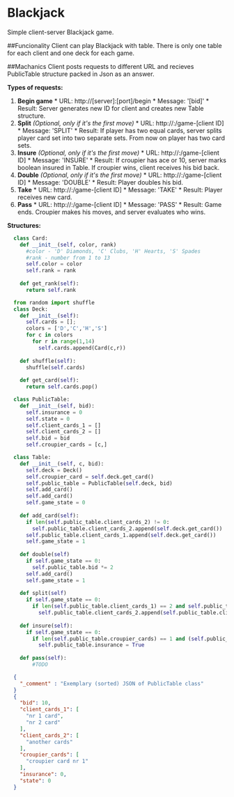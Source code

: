 # Blackjack
Simple client-server Blackjack game.

##Funcionality
Client can play Blackjack with table. There is only one table for each client and one deck for each game.

##Machanics
Client posts requests to different URL and recieves PublicTable structure packed in Json as an answer.


**Types of requests:**
  1. **Begin game**
    * URL: http://[server]:[port]/begin 
    * Message: '[bid]'
    * Result: Server generates new ID for client and creates new Table structure.    
  2. **Split** *(Optional, only if it's the first move)*
    * URL: http://<server>:<port>/game-[client ID]
    * Message: 'SPLIT'
    * Result: If player has two equal cards, server splits player card set into two separate sets. From now on player has two card sets.
  3. **Insure** *(Optional, only if it's the first move)*
    * URL: http://<server>:<port>/game-[client ID]
    * Message: 'INSURE'
    * Result: If croupier has ace or 10, server marks boolean insured in Table. If croupier wins, client receives his bid back. 
  4. **Double** *(Optional, only if it's the first move)*
    * URL: http://<server>:<port>/game-[client ID]
    * Message: 'DOUBLE'
    * Result: Player doubles his bid.
  5. **Take**
    * URL: http://<server>:<port>/game-[client ID]
    * Message: 'TAKE'
    * Result: Player receives new card.
  6. **Pass**
    * URL: http://<server>:<port>/game-[client ID]
    * Message: 'PASS'
    * Result: Game ends. Croupier makes his moves, and server evaluates who wins.
    
    
**Structures:**
```python
  class Card:
    def __init__(self, color, rank) 
      #color - 'D' Diamonds, 'C' Clubs, 'H' Hearts, 'S' Spades
      #rank - number from 1 to 13
      self.color = color
      self.rank = rank
      
    def get_rank(self):
      return self.rank
```
```python
  from random import shuffle
  class Deck:
    def __init__(self):
      self.cards = [];
      colors = ['D','C','H','S']
      for c in colors
        for r in range(1,14)
          self.cards.append(Card(c,r))
          
    def shuffle(self):
      shuffle(self.cards)
      
    def get_card(self):
      return self.cards.pop()
```
```python
  class PublicTable:
    def __init__(self, bid):
      self.insurance = 0
      self.state = 0
      self.client_cards_1 = []
      self.client_cards_2 = []
      self.bid = bid
      self.croupier_cards = [c,] 
```
```python
  class Table:
    def __init__(self, c, bid):
      self.deck = Deck()
      self.croupier_card = self.deck.get_card()
      self.public_table = PublicTable(self.deck, bid)
      self.add_card()
      self.add_card()
      self.game_state = 0
     
    def add_card(self):
      if len(self.public_table.client_cards_2) != 0:
        self.public_table.client_cards_2.append(self.deck.get_card())
      self.public_table.client_cards_1.append(self.deck.get_card())
      self.game_state = 1
      
    def double(self)
      if self.game_state == 0:
        self.public_table.bid *= 2
      self.add_card()
      self.game_state = 1      
      
    def split(self)
      if self.game_state == 0:
        if len(self.public_table.client_cards_1) == 2 and self.public_table.client_cards_1[0].get_rank() == self.public_table.client_cards_1[1].get_rank():
          self.public_table.client_cards_2.append(self.public_table.client_cards_1.pop())
    
    def insure(self):
      if self.game_state == 0:
        if len(self.public_table.croupier_cards) == 1 and (self.public_table.croupier_cards[0].get_rank() == 10 or self.public_table.croupier_cards[0].get_rank() == 11):
          self.public_table.insurance = True   
        
    def pass(self):
        #TODO
```
```json
  {
    "_comment" : "Exemplary (sorted) JSON of PublicTable class"
  }
  {
    "bid": 10,
    "client_cards_1": [
      "nr 1 card",
      "nr 2 card"
    ],
    "client_cards_2": [
      "another cards"
    ],
    "croupier_cards": [
      "croupier card nr 1"
    ],
    "insurance": 0,
    "state": 0
  }
```
    
    
